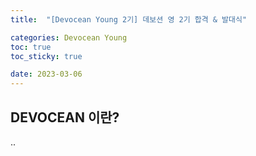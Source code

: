 ```yaml
---
title:  "[Devocean Young 2기] 데보션 영 2기 합격 & 발대식" 

categories: Devocean Young
toc: true
toc_sticky: true

date: 2023-03-06
---
```


## DEVOCEAN 이란?
..
<!-- 

## DEVOCEAN YOUNG 이란?

- 대학생 테크 인플루언서


![IMG_3012](https://user-images.githubusercontent.com/98014840/223030950-30d44812-5f94-42ca-8faa-242f5d95c7fc.jpg)

작년에 1기 모집글을 봤었던 것 같은데 너무 늦게 봐서 지원을 못 했었다..!
마침 2기 모집이 올라왔길래 지원서를 쓰고 지원을 했다.

- 자기 소개
    - 나를 대표하는 키워드, 이를 뒷받침하는 경험 소개
- 지원 동기
    - 데보션 영 활동을 통해 이루고 싶은 목표
    - 경험들 연관지어 설명
- 운영하는 SNS, 블로그 URL : 네이버 블로그, github.io 
- 활동하는 커뮤니티(동아리) : 교내 알고리즘 동아리 ALOHA, GDSC Hanyang
- 좋아하는 언어, 이유 : 위의 경험과 연결지어 설명

![IMG_3011](https://user-images.githubusercontent.com/98014840/223030961-a2d6afab-a1dd-40d7-afbe-842d9992a381.jpg) 
합격 문자가 와서 두근두근 설렜다!
첫 대기업 대외활동이기도 하고 다른 학교 사람들과 팀으로 활동한 적은 없어서 좋은 경험이 되

작년 1기 블로그 몇 개에 댓글 달아서 지원 관련해서 물어봤었는데
상기님이 언급하셔서 놀랐다 ㅎㅎ
이 글도 나중 기수 지원할 분들에게 도움이 되었으면 좋겠다!

## DEVOCEAN YOUNG 활동 소개
처음 SKT T타워에 가봤는데 에스컬레이터 올라가는 곳부터 으리으리했다

데보션 영 2기를 위한 웰컴키트!  
후드집업도 이쁘고 뽀짝했다 ㅎㅎ💙

다른 데보션영 2기 멤버들 소개를 들으니  
내가 이분들과 같이 뽑혔다니 아주  
더 열심히 공부하고 활동해야겠다고 생각했다

뒷풀이로 맛있는 치킨과 간술~!
10조 멤버들과 인사 나누고 재밌는 시간을 보냈다!

SKT 데보션 master 분들과 소통하고 개발 관련해서 현직에선 어떻게 가까이에서 배울 수 있는 좋은 경험이 될 것 같다!
열심히 활동해서 우수 활동자에 선정되고 싶다

앞으로의 활동이 기대되고 기다려진다!

데보션 영 2기, 10조 화이팅!💕 -->